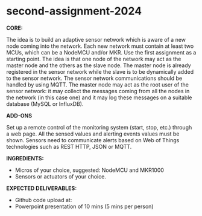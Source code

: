 # second-assignment-2024
**CORE:**

The idea is to build an adaptive sensor network which is aware of a new node coming into the network. Each new network must contain at least two MCUs, which can be a NodeMCU and/or MKR. Use the first assignment as a starting point. The idea is that one node of the network may act as the master node and the others as the slave node. The master node is already registered in the sensor network while the slave is to be dynamically added to the sensor network. The sensor network communications should be handled by using MQTT. The master node may act as the root user of the sensor network: it may collect the messages coming from all the nodes in the network (in this case one) and it may log these messages on a suitable database (MySQL or InfluxDB).


**ADD-ONS**

Set up a remote control of the monitoring system (start, stop, etc.) through a web page. All the sensed values and alerting events values must be shown. Sensors need to communicate alerts based on Web of Things technologies such as REST HTTP, JSON or MQTT. 

**INGREDIENTS:**

- Micros of your choice, suggested: NodeMCU and MKR1000
- Sensors or actuators of your choice.

**EXPECTED DELIVERABLES:**

- Github code upload at:
- Powerpoint presentation of 10 mins (5 mins per person)
